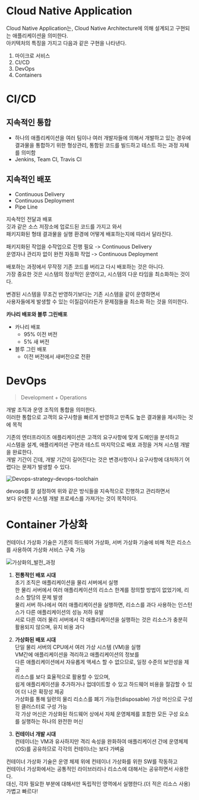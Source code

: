 Cloud Native Application
==========================

Cloud Native Application는, Cloud Native Architecture에 의해 설계되고 구현되는 애플리케이션을 의미한다.    
아키텍처의 특징을 가지고 다음과 같은 구현을 나타낸다.   

1. 마이크로 서비스 
2. CI/CD
3. DevOps
4. Containers  

# CI/CD 
## 지속적인 통합
* 하나의 애플리케이션을 여러 팀이나 여러 개발자들에 의해서 개발하고 있는 경우에    
  결과물을 통합하기 위한 형상관리, 통함된 코드를 빌드하고 테스트 하는 과정 자체를 의미함     
* Jenkins, Team CI, Travis CI 

## 지속적인 배포 
* Continuous Delivery   
* Continuous Deployment
* Pipe Line 

지속적인 전달과 배포      
깃과 같은 소스 저장소에 업로드된 코드를 가지고 와서       
패키지화된 형태 결과물을 실행 환경에 어떻게 배포하는지에 따라서 달라진다.   

패키지화된 작업을 수작업으로 진행 필요 -> Continuous Delivery     
운영자나 관리자 없이 완전 자동화 작업 -> Continuous Deployment      
      
배포하는 과정에서 무작정 기존 코드를 버리고 다시 배포하는 것은 아니다.     
가장 중요한 것은 시스템의 정상적인 운영이고, 시스템의 다운 타임을 최소화하는 것이다.    
  
변경된 시스템을 무조건 반영하기보다는 기존 시스템을 같이 운영하면서      
사용자들에게 발생할 수 있는 이질감이라든가 문제점들을 최소화 하는 것을 의미한다.    

**카나리 배포와 블루 그린배포**    
* 카나리 배포 
    * 95% 이전 버전   
    * 5% 새 버전      
* 블루 그린 배포 
    * 이전 버전에서 새버전으로 전환 

# DevOps
> Development + Operations  
 
개발 조직과 운영 조직의 통합을 의미한다.         
이러한 통합으로 고객의 요구사항을 빠르게 반영하고 만족도 높은 결과물을 제시하는 것에 목적        
    
기존의 엔터프라이즈 애플리케이션은 고객의 요구사항에 맞게 도메인을 분석하고        
시스템을 설계, 애플리케이션 구현과 테스트 마지막으로 배포 과정을 거쳐 시스템 개발을 완료한다.    
개발 기간이 긴데, 개발 기간이 길어진다는 것은 변경사항이나 요구사항에 대처하기 어렵다는 문제가 발생할 수 있다.     

![Devops-strategy-devops-toolchain](https://user-images.githubusercontent.com/50267433/137627757-4e7095b3-2c39-4570-885e-f0e94decfb8a.png)

devops를 잘 설정하여 위와 같은 방식들을 지속적으로 진행하고 관리하면서      
보다 유연한 시스템 개발 프로세스를 가져가는 것이 목적이다.     

# Container 가상화  

컨테이너 가상화 기술은 기존의 하드웨어 가상화, 서버 가상화 기술에 비해 적은 리소스를 사용하여  가상화 서비스 구축 가능   

![가상화의_발전_과정](https://user-images.githubusercontent.com/50267433/137627852-dbf74a82-7304-40d6-a51f-4c77261c4e04.png)



1. **전통적인 배포 시대**   
초기 조직은 애플리케이션을 물리 서버에서 실행     
한 물리 서버에서 여러 애플리케이션의 리소스 한계를 정의할 방법이 없었기에, 리소스 할당의 문제 발생    
물리 서버 하나에서 여러 애플리케이션을 실행하면, 리소스를 과다 사용하는 인스턴스가 다른 애플리케이션의 성능 저하 유발   
서로 다른 여러 물리 서버에서 각 애플리케이션을 실행하는 것은 리소스가 충분히 활용되지 않으며, 유지 비용 과다    
   
2. **가상화된 배포 시대**       
단일 물리 서버의 CPU에서 여러 가상 시스템 (VM)을 실행        
VM간에 애플리케이션을 격리하고 애플리케이션의 정보를      
다른 애플리케이션에서 자유롭게 액세스 할 수 없으므로, 일정 수준의 보안성을 제공  
리소스를 보다 효율적으로 활용할 수 있으며,     
쉽게 애플리케이션을 추가하거나 업데이트할 수 있고 하드웨어 비용을 절감할 수 있어 더 나은 확장성 제공    
가상화를 통해 일련의 물리 리소스를 폐기 가능한(disposable) 가상 머신으로 구성된 클러스터로 구성 가능   
각 가상 머신은 가상화된 하드웨어 상에서 자체 운영체제를 포함한 모든 구성 요소를 실행하는 하나의 완전한 머신   
     
3. **컨테이너 개발 시대**        
컨테이너는 VM과 유사하지만 격리 속성을 완화하여 애플리케이션 간에 운영체제(OS)를 공유하므로 각각의 컨테이너는 보다 가벼움    

컨테이너 가상화 기술은 운영 체제 위에 컨테이너 가상화를 위한 SW를 작동하고        
컨테이너 가상화에서는 공통적인 라이브러리나 리소스에 대해서는 공유하면서 사용한다.       
대신, 각자 필요한 부분에 대해서만 독립적인 영역에서 실행한다.(더 적은 리소스 사용)   
가볍고 빠르다! 



